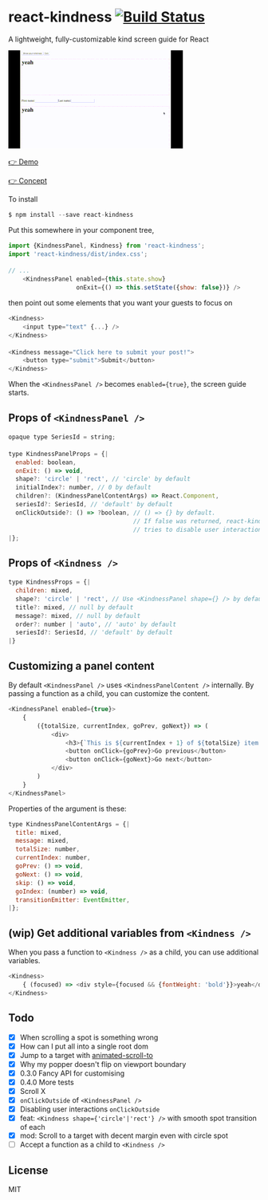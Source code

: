 # react-kindness [![Build Status](https://travis-ci.org/piglovesyou/react-kindness.svg?branch=master)](https://travis-ci.org/piglovesyou/react-kindness)

A lightweight, fully-customizable kind screen guide for React

![mini demo](./resources/demo.gif)

[👉 Demo](https://piglovesyou.github.io/react-kindness/)

[👉 Concept](https://dev.to/takamura_so/react-kindness-a-customizable-screen-guide-for-react--3nn0)

To install

```js
$ npm install --save react-kindness
```

Put this somewhere in your component tree,

```js
import {KindnessPanel, Kindness} from 'react-kindness';
import 'react-kindness/dist/index.css';

// ...
    <KindnessPanel enabled={this.state.show}
                   onExit={() => this.setState({show: false})} />
```

then point out some elements that you want your guests to focus on

```js
<Kindness>
    <input type="text" {...} />
</Kindness>

<Kindness message="Click here to submit your post!">
    <button type="submit">Submit</button>
</Kindness>
```

When the `<KindnessPanel />` becomes `enabled={true}`, the screen guide starts.

## Props of `<KindnessPanel />`

```js
opaque type SeriesId = string;

type KindnessPanelProps = {|
  enabled: boolean,
  onExit: () => void,
  shape?: 'circle' | 'rect', // 'circle' by default
  initialIndex?: number, // 0 by default
  children?: (KindnessPanelContentArgs) => React.Component,
  seriesId?: SeriesId, // 'default' by default
  onClickOutside?: () => ?boolean, // () => {} by default.
                                   // If false was returned, react-kindness
                                   // tries to disable user interactions.
|};
```


## Props of `<Kindness />`

```js
type KindnessProps = {|
  children: mixed,
  shape?: 'circle' | 'rect', // Use <KindnessPanel shape={} /> by default and being able to override it
  title?: mixed, // null by default
  message?: mixed, // null by default
  order?: number | 'auto', // 'auto' by default
  seriesId?: SeriesId, // 'default' by default
|}
```

## Customizing a panel content

By default `<KindnessPanel />` uses `<KindnessPanelContent />` internally. By passing a function as a child, you can customize the content.

```js
<KindnessPanel enabled={true}>
    {
        ({totalSize, currentIndex, goPrev, goNext}) => (
            <div>
                <h3>{`This is ${currentIndex + 1} of ${totalSize} item.`}</h3>
                <button onClick={goPrev}>Go previous</button>
                <button onClick={goNext}>Go next</button>
            </div>
        )
    }
</KindnessPanel>
```

Properties of the argument is these:

```js
type KindnessPanelContentArgs = {|
  title: mixed,
  message: mixed,
  totalSize: number,
  currentIndex: number,
  goPrev: () => void,
  goNext: () => void,
  skip: () => void,
  goIndex: (number) => void,
  transitionEmitter: EventEmitter,
|};
```

## (wip) Get additional variables from `<Kindness />`

When you pass a function to `<Kindness />` as a child, you can use additional variables.

```js
<Kindness>
    { (focused) => <div style={focused && {fontWeight: 'bold'}}>yeah</div> }
</Kindness>
```

## Todo

- [x] When scrolling a spot is something wrong
- [x] How can I put all into a single root dom
- [x] Jump to a target with [animated-scroll-to](https://www.npmjs.com/package/animated-scroll-to)
- [x] Why my popper doesn't flip on viewport boundary
- [x] 0.3.0 Fancy API for customising
- [x] 0.4.0 More tests
- [x] Scroll X
- [x] `onClickOutside` of `<KindnessPanel />`
- [x] Disabling user interactions `onClickOutside`
- [x] feat: `<Kindness shape={'circle'|'rect'} />` with smooth spot transition of each
- [x] mod: Scroll to a target with decent margin even with circle spot
- [ ] Accept a function as a child to `<Kindness />`

## License

MIT
